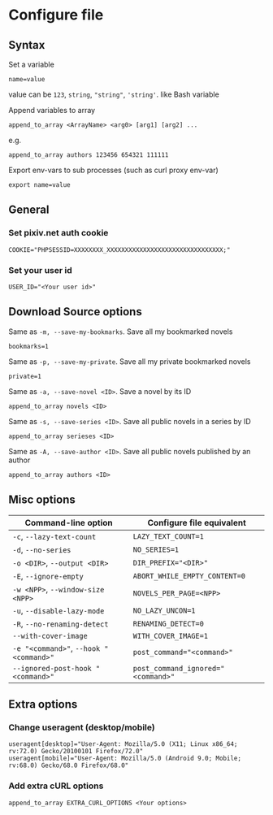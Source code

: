 # Configure file

## Syntax

Set a variable

```
name=value
```

value can be `123`, `string`, `"string"`, `'string'`. like Bash variable

Append variables to array

```
append_to_array <ArrayName> <arg0> [arg1] [arg2] ...
```

e.g.

```
append_to_array authors 123456 654321 111111
```

Export env-vars to sub processes (such as curl proxy env-var)

```
export name=value
```

## General

### Set pixiv.net auth cookie

```
COOKIE="PHPSESSID=XXXXXXXX_XXXXXXXXXXXXXXXXXXXXXXXXXXXXXXXX;"
```

### Set your user id

```
USER_ID="<Your user id>"
```

## Download Source options

Same as `-m, --save-my-bookmarks`. Save all my bookmarked novels

```
bookmarks=1
```

Same as `-p, --save-my-private`. Save all my private bookmarked novels

```
private=1
```

Same as `-a, --save-novel <ID>`. Save a novel by its ID

```
append_to_array novels <ID>
```

Same as `-s, --save-series <ID>`. Save all public novels in a series by ID

```
append_to_array serieses <ID>
```

Same as `-A, --save-author <ID>`. Save all public novels published by an author

```
append_to_array authors <ID>
```

## Misc options

Command-line option|Configure file equivalent
-------------------|-------------------------
`-c`, `--lazy-text-count`|`LAZY_TEXT_COUNT=1`
`-d`, `--no-series`|`NO_SERIES=1`
`-o <DIR>`, `--output <DIR>`|`DIR_PREFIX="<DIR>"`
`-E`, `--ignore-empty`|`ABORT_WHILE_EMPTY_CONTENT=0`
`-w <NPP>`, `--window-size <NPP>`|`NOVELS_PER_PAGE=<NPP>`
`-u`, `--disable-lazy-mode`|`NO_LAZY_UNCON=1`
`-R`, `--no-renaming-detect`|`RENAMING_DETECT=0`
`--with-cover-image`|`WITH_COVER_IMAGE=1`
`-e "<command>"`, `--hook "<command>"`|`post_command="<command>"`
`--ignored-post-hook "<command>"`|`post_command_ignored="<command>"`


## Extra options

### Change useragent (desktop/mobile)

```
useragent[desktop]="User-Agent: Mozilla/5.0 (X11; Linux x86_64; rv:72.0) Gecko/20100101 Firefox/72.0"
useragent[mobile]="User-Agent: Mozilla/5.0 (Android 9.0; Mobile; rv:68.0) Gecko/68.0 Firefox/68.0"
```

### Add extra cURL options

```
append_to_array EXTRA_CURL_OPTIONS <Your options>
```
